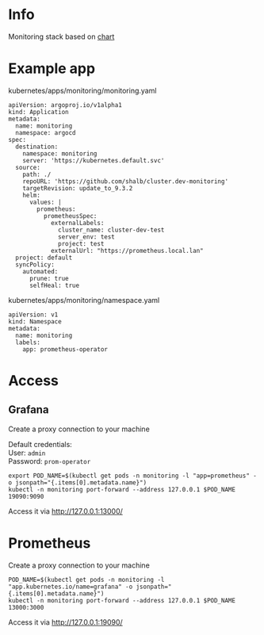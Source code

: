 # Info

Monitoring stack based on [chart](https://github.com/helm/charts/tree/master/stable/prometheus-operator)

# Example app

kubernetes/apps/monitoring/monitoring.yaml

```
apiVersion: argoproj.io/v1alpha1
kind: Application
metadata:
  name: monitoring
  namespace: argocd
spec:
  destination:
    namespace: monitoring
    server: 'https://kubernetes.default.svc'
  source:
    path: ./
    repoURL: 'https://github.com/shalb/cluster.dev-monitoring'
    targetRevision: update_to_9.3.2
    helm:
      values: |
        prometheus:
          prometheusSpec:
            externalLabels:
              cluster_name: cluster-dev-test
              server_env: test
              project: test
            externalUrl: "https://prometheus.local.lan"
  project: default
  syncPolicy:
    automated:
      prune: true
      selfHeal: true
```

kubernetes/apps/monitoring/namespace.yaml

```
apiVersion: v1
kind: Namespace
metadata:
  name: monitoring
  labels:
    app: prometheus-operator
```


# Access

## Grafana

Create a proxy connection to your machine

Default credentials:  
User: `admin`  
Password: `prom-operator`


```
export POD_NAME=$(kubectl get pods -n monitoring -l "app=prometheus" -o jsonpath="{.items[0].metadata.name}")
kubectl -n monitoring port-forward --address 127.0.0.1 $POD_NAME 19090:9090
```

Access it via http://127.0.0.1:13000/

# Prometheus

Create a proxy connection to your machine

```
POD_NAME=$(kubectl get pods -n monitoring -l "app.kubernetes.io/name=grafana" -o jsonpath="{.items[0].metadata.name}")
kubectl -n monitoring port-forward --address 127.0.0.1 $POD_NAME 13000:3000
```

Access it via http://127.0.0.1:19090/

